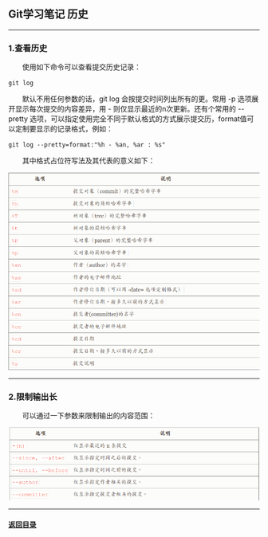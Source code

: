 ## Git学习笔记 历史
---
### 1.查看历史

&emsp;&emsp;使用如下命令可以查看提交历史记录：
```
git log
```
&emsp;&emsp;默认不用任何参数的话，git log 会按提交时间列出所有的更。常用 -p 选项展开显示每次提交的内容差异，用 -<n> 则仅显示最近的n次更新。还有个常用的 --pretty 选项，可以指定使用完全不同于默认格式的方式展示提交历，format值可以定制要显示的记录格式，例如：
```
git log --pretty=format:"%h - %an, %ar : %s"
```  
&emsp;&emsp;其中格式占位符写法及其代表的意义如下：  

![gitt1](./img/gitt1.png)

---
### 2.限制输出长

&emsp;&emsp;可以通过一下参数来限制输出的内容范围：

![gitt2](./img/gitt2.png)

---

#### [返回目录](./)
